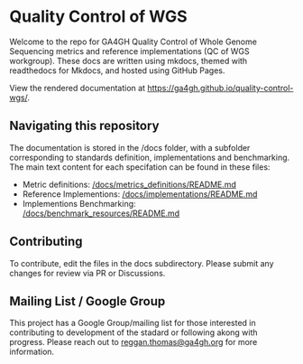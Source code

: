 # Quality Control of WGS

Welcome to the repo for GA4GH Quality Control of Whole Genome Sequencing metrics and reference implementations (QC of WGS workgroup). These docs are written using mkdocs, themed with readthedocs for Mkdocs, and hosted using GitHub Pages.

View the rendered documentation at https://ga4gh.github.io/quality-control-wgs/.

## Navigating this repository

The documentation is stored in the /docs folder, with a subfolder corresponding to standards definition, implementations and benchmarking. The main text content for each specifation can be found in these files:

 - Metric definitions: [/docs/metrics_definitions/README.md](/docs/metrics_definitions/README.md)
 - Reference Implementions: [/docs/implementations/README.md](/docs/implementations/README.md)
 - Implementions Benchmarking: [/docs/benchmark_resources/README.md](/docs/benchmark_resources/README.md)

## Contributing
To contribute, edit the files in the docs subdirectory. Please submit any changes for review via PR or Discussions.

## Mailing List / Google Group

This project has a Google Group/mailing list for those interested in contributing to development of the stadard or following akong with progress. Please reach out to reggan.thomas@ga4gh.org for more information.
